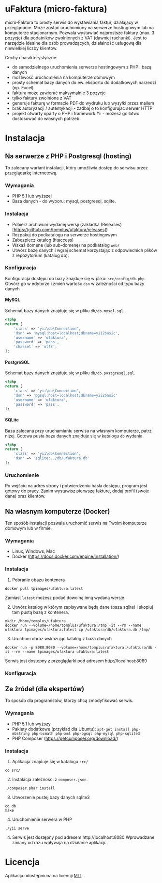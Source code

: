 # uFaktura (micro-faktura)

micro-Faktura to prosty serwis do wystawiania faktur, działający w przeglądarce.
Może zostać uruchomiony na serwerze hostingowym lub na komputerze stacjonarnym.
Pozwala wystawiać najprostsze faktury (max. 3 pozycje) dla podatników
zwolnionych z VAT (dawniej rachunki). Jest to narzędzie idealne dla osób prowadzących, 
działalność usługową dla niewielkiej liczby klientów.

Cechy charakterystyczne:

* do samodzielnego uruchomienia serwerze hostingowym z PHP i bazą danych
* możliwość uruchomienia na komputerze domowym
* prosty schemat bazy danych do ew. eksportu do dodatkowych narzedzi (np. Excel)
* faktura może zawierać maksymalnie 3 pozycje
* tylko faktury zwolnione z VAT
* generuje fakturę w formacie PDF do wydruku lub wysyłki przez mailem
* brak autoryzacji / autentykacji - zadbaj o to konfigurujac serwer HTTP
* projekt otwarty oparty o PHP i framework Yii - możesz go łatwo dostosować do własnych potrzeb

# Instalacja

## Na serwerze z PHP i Postgresql (hosting)

To zalecany wariant instalacji, który umożliwia dostęp do serwisu przez przeglądarkę
internetową.

### Wymagania

* PHP 5.1 lub wyższej
* Baza danych - do wyboru: mysql, postgresql, sqlite.

### Instalacja

* Pobierz archiwum wydanej wersji (zakładka (Releases)[https://github.com/tomplus/ufaktura/releases])
* Rozpakuj do podkatalogu na serwerze hostingowym
* Zabezpiecz katalog (htaccess)
* Wskaż domene (lub sub-domenę) na podkatalog `web/`
* Utwórz bazę danych i wgraj schemat korzystając z odpowiednich plików z repozytorium (katalog db).

### Konfiguracja

Konfiguracja dostępu do bazy znajduje się w pliku: `src/config/db.php`. Otwórz 
go w edytorze i zmień wartośc `dsn` w zależności od typu bazy danych

#### MySQL

Schemat bazy danych znajduje się w pliku `db/db.mysql.sql`.

```php
<?php
return [
    'class' => 'yii\db\Connection',
    'dsn' => 'mysql:host=localhost;dbname=yii2basic',
    'username' => 'ufaktura',
    'password' => 'pass',
    'charset' => 'utf8',
];
```

#### PostgreSQL

Schemat bazy danych znajduje się w pliku `db/db.postgresql.sql`.

```php
<?php
return [
    'class' => 'yii\db\Connection',
    'dsn' => 'pgsql:host=localhost;dbname=yii2basic'
    'username' => 'ufaktura',
    'password' => 'pass',
];
```

#### SQLite

Baza zalecana przy uruchamianiu serwisu na własnym komputerze, patrz niżej.
Gotowa pusta baza danych znajduje się w katalogu `db` wydania.


```php
<?php
return [
    'class' => 'yii\db\Connection',
    'dsn' => 'sqlite:../db/ufaktura.db'
];
```

### Uruchomienie

Po wejściu na adres strony i potwierdzeniu hasła dostępu, program jest gotowy do pracy.
Zanim wystawisz pierwszą fakturę, dodaj profil (swoje dane) oraz klientów.

## Na własnym komputerze (Docker)

Ten sposób instalacji pozwala uruchomić serwis na Twoim komputerze domowym lub
w firmie.

### Wymagania

* Linux, Windows, Mac
* Docker (https://docs.docker.com/engine/installation/)

### Instalacja

1. Pobranie obazu kontenera

```
docker pull tpimages/ufaktura:latest
```

Zamiast `latest` możesz podać dowolną inną wydaną wersje.

2. Utwórz katalog w którym zapisywane będą dane (baza sqlite) i skopiuj tam pustą bazę z kontenera.

```
mkdir /home/tomplus/ufaktura
docker run --volume=/home/tomplus/ufaktura:/tmp -it --rm --name ufaktura tpimages/ufaktura:latest cp /ufaktura/db/ufaktura.db /tmp/
```

3. Uruchom obraz wskazując katalog z baza danych

```
docker run -p 8080:8080 --volume=/home/tomplus/ufaktura:/ufaktura/db -it --rm --name tpimages/ufaktura ufaktura:latest
```

Serwis jest dostepny z przeglądarki pod adresem http://localhost:8080

### Konfiguracja

## Ze źródeł (dla ekspertów)

To sposób dla programistów, którzy chcą zmodyfikować serwis.

### Wymagania

* PHP 5.1 lub wyższy
* Pakiety dodatkowe (przykład dla Ubuntu):
  ```apt-get install php-mbstring php-bcmath php-xml php-pgsql php-mysql php-sqlite3```
* PHP Composer (https://getcomposer.org/download/)

### Instalacja

1. Aplikacja znajduje się w katalogu `src/`

```
cd src/
```

2. Instalacja zależności z `composer.json`.

```
./composer.phar install
```

3. Utworzenie pustej bazy danych sqlite3

```
cd db
make
```

4. Uruchomienie serwera w PHP
```
./yii serve
```

4. Serwis jest dostępny pod adresem http://localhost:8080 Wprowadzane zmiany od razu wpływaja na działanie aplikacji.

# Licencja

Aplikacja udostępniona na licencji [MIT](https://pl.wikipedia.org/wiki/Licencja_MIT).
